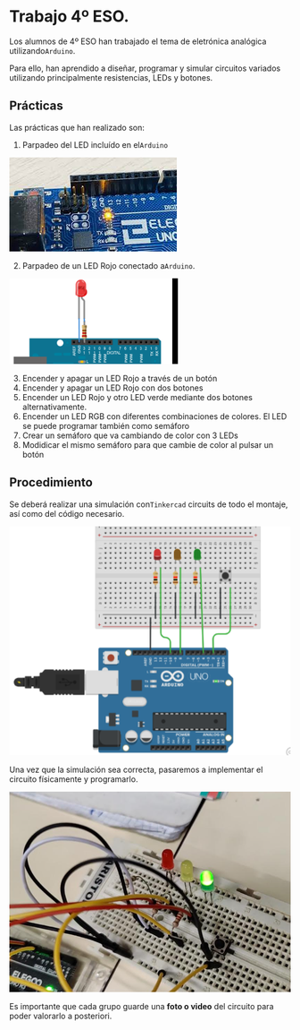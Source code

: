 # Trabajo 4º ESO.

Los alumnos de 4º ESO han trabajado el tema de eletrónica analógica utilizando``Arduino``.

Para ello, han aprendido a diseñar, programar y simular circuitos variados utilizando principalmente resistencias, LEDs y botones.

## Prácticas

Las prácticas que han realizado son:

1. Parpadeo del LED incluído en el``Arduino``

![imagen](2022-12-19-13-50-45.png)

2. Parpadeo de un LED Rojo conectado a``Arduino``.

![imagen](2022-12-19-13-51-14.png)

3. Encender y apagar un LED Rojo a través de un botón
4. Encender y apagar un LED Rojo con dos botones
5. Encender un LED Rojo y otro LED verde mediante dos botones alternativamente.
6. Encender un LED RGB con diferentes combinaciones de colores. El LED se puede programar también como semáforo
7. Crear un semáforo que va cambiando de color con 3 LEDs
8. Modidicar el mismo semáforo para que cambie de color al pulsar un botón

## Procedimiento

Se deberá realizar una simulación con``Tinkercad`` circuits de todo el montaje, así como del código necesario.

![imagen](2022-12-19-13-28-36.png)

Una vez que la simulación sea correcta, pasaremos a implementar el circuito físicamente y programarlo.

![imagen](2022-12-19-13-30-50.png)

Es importante que cada grupo guarde una **foto o video** del circuito para poder valorarlo a posteriori.
